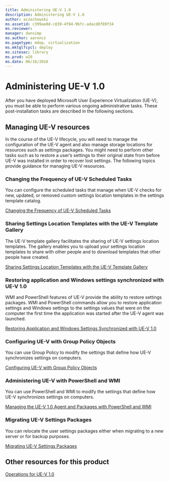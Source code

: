 ```yaml
---
title: Administering UE-V 1.0
description: Administering UE-V 1.0
author: aczechowski
ms.assetid: c399ae8d-c839-4f84-9bfc-adacd8f89f34
ms.reviewer: 
manager: dansimp
ms.author: aaroncz
ms.pagetype: mdop, virtualization
ms.mktglfcycl: deploy
ms.sitesec: library
ms.prod: w10
ms.date: 06/16/2016
---
```



# Administering UE-V 1.0


After you have deployed Microsoft User Experience Virtualization (UE-V), you must be able to perform various ongoing administrative tasks. These post-installation tasks are described in the following sections.

## Managing UE-V resources


In the course of the UE-V lifecycle, you will need to manage the configuration of the UE-V agent and also manage storage locations for resources such as settings packages. You might need to perform other tasks such as to restore a user’s settings to their original state from before UE-V was installed in order to recover lost settings. The following topics provide guidance for managing UE-V resources.

### Changing the Frequency of UE-V Scheduled Tasks

You can configure the scheduled tasks that manage when UE-V checks for new, updated, or removed custom settings location templates in the settings template catalog.

[Changing the Frequency of UE-V Scheduled Tasks](changing-the-frequency-of-ue-v-scheduled-tasks.md)

### <a href="" id="sharing-settings-location-templates-with-the-ue-v-template-gallery-"></a>Sharing Settings Location Templates with the UE-V Template Gallery

The UE-V template gallery facilitates the sharing of UE-V settings location templates. The gallery enables you to upload your settings location templates to share with other people and to download templates that other people have created.

[Sharing Settings Location Templates with the UE-V Template Gallery](sharing-settings-location-templates-with-the-ue-v-template-gallery.md)

### Restoring application and Windows settings synchronized with UE-V 1.0

WMI and PowerShell features of UE-V provide the ability to restore settings packages. WMI and PowerShell commands allow you to restore application settings and Windows settings to the settings values that were on the computer the first time the application was started after the UE-V agent was launched.

[Restoring Application and Windows Settings Synchronized with UE-V 1.0](restoring-application-and-windows-settings-synchronized-with-ue-v-10.md)

### Configuring UE-V with Group Policy Objects

You can use Group Policy to modify the settings that define how UE-V synchronizes settings on computers.

[Configuring UE-V with Group Policy Objects](configuring-ue-v-with-group-policy-objects.md)

### Administering UE-V with PowerShell and WMI

You can use PowerShell and WMI to modify the settings that define how UE-V synchronizes settings on computers.

[Managing the UE-V 1.0 Agent and Packages with PowerShell and WMI](managing-the-ue-v-10-agent-and-packages-with-powershell-and-wmi.md)

### Migrating UE-V Settings Packages

You can relocate the user settings packages either when migrating to a new server or for backup purposes.

[Migrating UE-V Settings Packages](migrating-ue-v-settings-packages.md)

## Other resources for this product


[Operations for UE-V 1.0](operations-for-ue-v-10.md)

 

 





